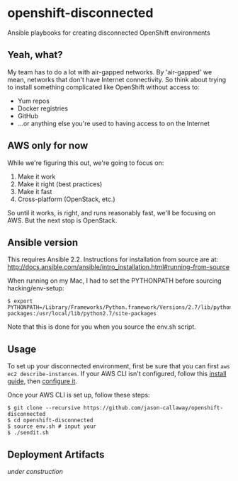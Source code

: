 # openshift-disconnected
Ansible playbooks for creating disconnected OpenShift environments

## Yeah, what?
My team has to do a lot with air-gapped networks. By 'air-gapped' we mean, networks that don't have Internet connectivity. So think about trying to install something complicated like OpenShift without access to:

* Yum repos
* Docker registries
* GitHub
* ...or anything else you're used to having access to on the Internet

## AWS only for now
While we're figuring this out, we're going to focus on:

1. Make it work
2. Make it right (best practices)
3. Make it fast
4. Cross-platform (OpenStack, etc.)

So until it works, is right, and runs reasonably fast, we'll be focusing on AWS. But the next stop is OpenStack.

## Ansible version
This requires Ansible 2.2. Instructions for installation from source are at: http://docs.ansible.com/ansible/intro_installation.html#running-from-source

When running on my Mac, I had to set the PYTHONPATH before sourcing hacking/env-setup:

```
$ export PYTHONPATH=/Library/Frameworks/Python.framework/Versions/2.7/lib/python2.7/site-packages:/usr/local/lib/python2.7/site-packages
```

Note that this is done for you when you source the env.sh script.

## Usage
To set up your disconnected environment, first be sure that you can first ```aws ec2 describe-instances```. If your AWS CLI isn't configured, follow this [install guide](http://docs.aws.amazon.com/cli/latest/userguide/installing.html#install-with-pip), then [configure it](http://docs.aws.amazon.com/cli/latest/userguide/cli-chap-getting-started.html).

Once your AWS CLI is set up, follow these steps:

```
$ git clone --recursive https://github.com/jason-callaway/openshift-disconnected
$ cd openshift-disconnected
$ source env.sh # input your 
$ ./sendit.sh
```

## Deployment Artifacts

*under construction*
